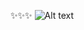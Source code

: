 :sparkles::sparkles::sparkles:
![Alt text](https://spotify-recently-played-readme.vercel.app/api?user=nhjuc26b2g001wd8e3r9vwah9&width=1000)
